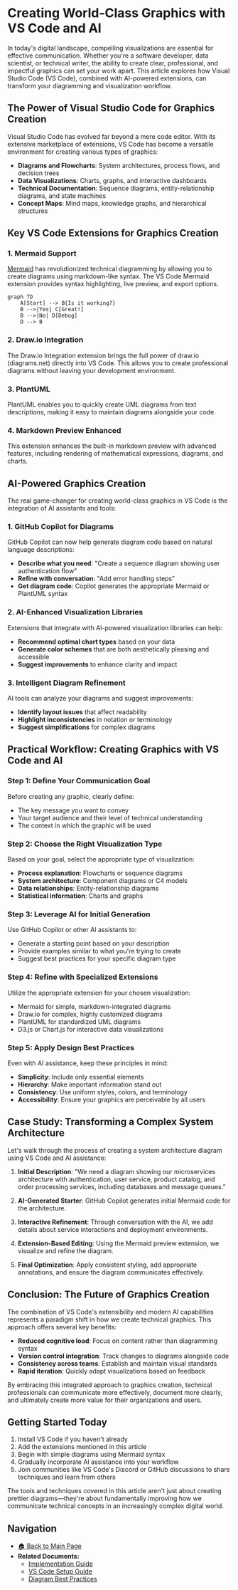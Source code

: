 # Creating World-Class Graphics with VS Code and AI

In today's digital landscape, compelling visualizations are essential for effective communication. Whether you're a software developer, data scientist, or technical writer, the ability to create clear, professional, and impactful graphics can set your work apart. This article explores how Visual Studio Code (VS Code), combined with AI-powered extensions, can transform your diagramming and visualization workflow.

## The Power of Visual Studio Code for Graphics Creation

Visual Studio Code has evolved far beyond a mere code editor. With its extensive marketplace of extensions, VS Code has become a versatile environment for creating various types of graphics:

- **Diagrams and Flowcharts**: System architectures, process flows, and decision trees
- **Data Visualizations**: Charts, graphs, and interactive dashboards
- **Technical Documentation**: Sequence diagrams, entity-relationship diagrams, and state machines
- **Concept Maps**: Mind maps, knowledge graphs, and hierarchical structures

## Key VS Code Extensions for Graphics Creation

### 1. Mermaid Support

[Mermaid](https://mermaid.js.org/) has revolutionized technical diagramming by allowing you to create diagrams using markdown-like syntax. The VS Code Mermaid extension provides syntax highlighting, live preview, and export options.

```mermaid
graph TD
    A[Start] --> B{Is it working?}
    B -->|Yes| C[Great!]
    B -->|No| D[Debug]
    D --> B
```

### 2. Draw.io Integration

The Draw.io Integration extension brings the full power of draw.io (diagrams.net) directly into VS Code. This allows you to create professional diagrams without leaving your development environment.

### 3. PlantUML

PlantUML enables you to quickly create UML diagrams from text descriptions, making it easy to maintain diagrams alongside your code.

### 4. Markdown Preview Enhanced

This extension enhances the built-in markdown preview with advanced features, including rendering of mathematical expressions, diagrams, and charts.

## AI-Powered Graphics Creation

The real game-changer for creating world-class graphics in VS Code is the integration of AI assistants and tools:

### 1. GitHub Copilot for Diagrams

GitHub Copilot can now help generate diagram code based on natural language descriptions:

- **Describe what you need**: "Create a sequence diagram showing user authentication flow"
- **Refine with conversation**: "Add error handling steps"
- **Get diagram code**: Copilot generates the appropriate Mermaid or PlantUML syntax

### 2. AI-Enhanced Visualization Libraries

Extensions that integrate with AI-powered visualization libraries can help:

- **Recommend optimal chart types** based on your data
- **Generate color schemes** that are both aesthetically pleasing and accessible
- **Suggest improvements** to enhance clarity and impact

### 3. Intelligent Diagram Refinement

AI tools can analyze your diagrams and suggest improvements:

- **Identify layout issues** that affect readability
- **Highlight inconsistencies** in notation or terminology
- **Suggest simplifications** for complex diagrams

## Practical Workflow: Creating Graphics with VS Code and AI

### Step 1: Define Your Communication Goal

Before creating any graphic, clearly define:
- The key message you want to convey
- Your target audience and their level of technical understanding
- The context in which the graphic will be used

### Step 2: Choose the Right Visualization Type

Based on your goal, select the appropriate type of visualization:
- **Process explanation**: Flowcharts or sequence diagrams
- **System architecture**: Component diagrams or C4 models
- **Data relationships**: Entity-relationship diagrams
- **Statistical information**: Charts and graphs

### Step 3: Leverage AI for Initial Generation

Use GitHub Copilot or other AI assistants to:
- Generate a starting point based on your description
- Provide examples similar to what you're trying to create
- Suggest best practices for your specific diagram type

### Step 4: Refine with Specialized Extensions

Utilize the appropriate extension for your chosen visualization:
- Mermaid for simple, markdown-integrated diagrams
- Draw.io for complex, highly customized diagrams
- PlantUML for standardized UML diagrams
- D3.js or Chart.js for interactive data visualizations

### Step 5: Apply Design Best Practices

Even with AI assistance, keep these principles in mind:
- **Simplicity**: Include only essential elements
- **Hierarchy**: Make important information stand out
- **Consistency**: Use uniform styles, colors, and terminology
- **Accessibility**: Ensure your graphics are perceivable by all users

## Case Study: Transforming a Complex System Architecture

Let's walk through the process of creating a system architecture diagram using VS Code and AI assistance:

1. **Initial Description**: "We need a diagram showing our microservices architecture with authentication, user service, product catalog, and order processing services, including databases and message queues."

2. **AI-Generated Starter**: GitHub Copilot generates initial Mermaid code for the architecture.

3. **Interactive Refinement**: Through conversation with the AI, we add details about service interactions and deployment environments.

4. **Extension-Based Editing**: Using the Mermaid preview extension, we visualize and refine the diagram.

5. **Final Optimization**: Apply consistent styling, add appropriate annotations, and ensure the diagram communicates effectively.

## Conclusion: The Future of Graphics Creation

The combination of VS Code's extensibility and modern AI capabilities represents a paradigm shift in how we create technical graphics. This approach offers several key benefits:

- **Reduced cognitive load**: Focus on content rather than diagramming syntax
- **Version control integration**: Track changes to diagrams alongside code
- **Consistency across teams**: Establish and maintain visual standards
- **Rapid iteration**: Quickly adapt visualizations based on feedback

By embracing this integrated approach to graphics creation, technical professionals can communicate more effectively, document more clearly, and ultimately create more value for their organizations and users.

## Getting Started Today

1. Install VS Code if you haven't already
2. Add the extensions mentioned in this article
3. Begin with simple diagrams using Mermaid syntax
4. Gradually incorporate AI assistance into your workflow
5. Join communities like VS Code's Discord or GitHub discussions to share techniques and learn from others

The tools and techniques covered in this article aren't just about creating prettier diagrams—they're about fundamentally improving how we communicate technical concepts in an increasingly complex digital world.

## Navigation

- [🏠 Back to Main Page](README.md)
- **Related Documents:**
  - [Implementation Guide](implementation_guide.md)
  - [VS Code Setup Guide](vscode_setup_guide.md)
  - [Diagram Best Practices](diagram_best_practices.md)
